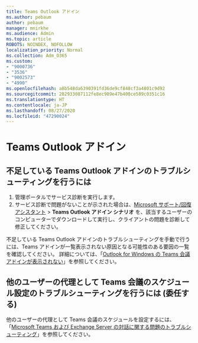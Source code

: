 ```yaml
---
title: Teams Outlook アドイン
ms.author: pebaum
author: pebaum
manager: mnirkhe
ms.audience: Admin
ms.topic: article
ROBOTS: NOINDEX, NOFOLLOW
localization_priority: Normal
ms.collection: Adm_O365
ms.custom:
- "9000736"
- "3536"
- "9002573"
- "4990"
ms.openlocfilehash: a8b548da6390391fd36de9cf848cf3a4801c9d92
ms.sourcegitcommit: 282933087112fe8ec989e47b400ce589c0351c16
ms.translationtype: HT
ms.contentlocale: ja-JP
ms.lasthandoff: 08/27/2020
ms.locfileid: "47290024"
---
```

# <a name="teams-outlook-add-in"></a>Teams Outlook アドイン

## <a name="to-troubleshoot-a-missing-teams-outlook-add-in"></a>不足している Teams Outlook アドインのトラブルシューティングを行うには

1. 管理ポータルでサービス診断を実行します。 
2. サービス診断で問題がないことが示された場合は、[Microsoft サポート/回復アシスタント](https://aka.ms/SaRA-TeamsAddInScenario) > **Teams Outlook アドイン シナリオ** を、該当するユーザーのコンピューターでダウンロードして実行し、クライアントの問題を診断して修正してください。

不足している Teams Outlook アドインのトラブルシューティングを手動で行うには、Teams アドインが一覧表示されない原因となる可能性のある要因の一覧を確認してください。 詳細については、「[Outlook for Windows の Teams 会議アドインが表示されない](https://docs.microsoft.com/microsoftteams/teams-add-in-for-outlook#teams-meeting-add-in-in-outlook-for-windows-does-not-show)」を参照してください。

## <a name="to-troubleshoot-scheduling-a-teams-meeting-on-behalf-of-someone-else-delegate"></a>他のユーザーの代理として Teams 会議のスケジュール設定のトラブルシューティングを行うには (委任する)

他のユーザーの代理として Teams 会議のスケジュールを設定するには、「[Microsoft Teams および Exchange Server の対話に関する問題のトラブルシューティング](https://docs.microsoft.com/microsoftteams/troubleshoot/known-issues/teams-exchange-interaction-issue)」を参照してください。
